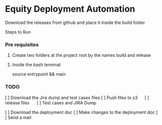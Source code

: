 # Equity Deployment Automation


Download the releases from github and place it inside the build folder



Steps to Run

### Pre requisites 
1. Create two folders at the project root by the names build and release

2. Inside the bash terminal

    source entrypoint && main


### TODO

[ ] Download the Jira dump and test cases files 
[ ] Push files to s3 
&nbsp;&nbsp;&nbsp;&nbsp;&nbsp;[ ] release files 
 &nbsp;&nbsp;&nbsp;&nbsp;&nbsp;[ ] Test cases and JIRA Dump 

[ ] Download the deployment doc 
[ ] Make changes to the deployment doc
[ ] Send a mail